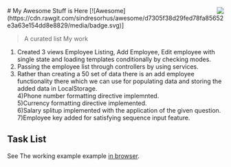 <img src="icon.png" align="right" />
# My Awesome Stuff is Here [![Awesome](https://cdn.rawgit.com/sindresorhus/awesome/d7305f38d29fed78fa85652e3a63e154dd8e8829/media/badge.svg)]

> A curated list My work

1) Created 3 views Employee Listing, Add Employee, Edit employee with single state and loading templates conditionally by checking modes.<br />
2) Passing the employee list through controllers by using services.<br />
3) Rather than creating a 50 set of data there is an add employee functionality there which we can use for populating data and storing the added data in LocalStorage.<br />
4)Phone number formatting directive implemnted.<br />
5)Currency formatting directive implemented.<br />
6)Salary splitup implemented with the application of the given question.<br />
7)Employee key added for satisfying sequence input feature.<br />



## Task List
See The working example example [in browser](https://princevg.github.io/EmployeeManager/#/home/list).

